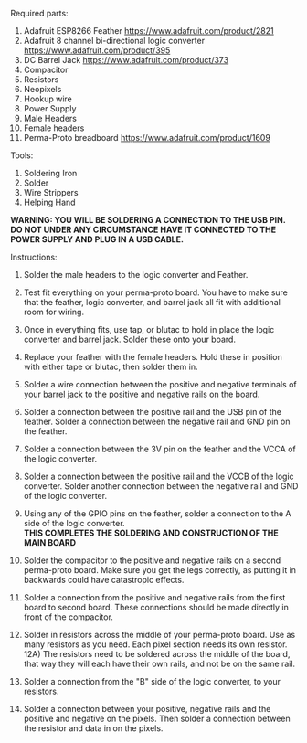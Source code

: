 Required parts:<br>
1) Adafruit ESP8266 Feather https://www.adafruit.com/product/2821
2) Adafruit 8 channel bi-directional logic converter https://www.adafruit.com/product/395
3) DC Barrel Jack https://www.adafruit.com/product/373
4) Compacitor
5) Resistors
6) Neopixels
7) Hookup wire
8) Power Supply
9) Male Headers
10) Female headers
11) Perma-Proto breadboard https://www.adafruit.com/product/1609

Tools:
1) Soldering Iron
2) Solder
3) Wire Strippers
4) Helping Hand

**WARNING: YOU WILL BE SOLDERING A CONNECTION TO THE USB PIN. DO NOT UNDER ANY CIRCUMSTANCE HAVE IT CONNECTED TO THE POWER SUPPLY AND PLUG IN A USB CABLE.**

Instructions:
1) Solder the male headers to the logic converter and Feather.
2) Test fit everything on your perma-proto board.  You have to make sure that the feather, logic converter, and barrel jack all fit with additional room for wiring.
3) Once in everything fits, use tap, or blutac to hold in place the logic converter and barrel jack.  Solder these onto your board.
4) Replace your feather with the female headers.  Hold these in position with either tape or blutac, then solder them in.
5) Solder a wire connection between the positive and negative terminals of your barrel jack to the positive and negative rails on the board.
6) Solder a connection between the positive rail and the USB pin of the feather.  Solder a connection between the negative rail and GND pin on the feather.
7) Solder a connection between the 3V pin on the feather and the VCCA of the logic converter.
8) Solder a connection between the positive rail and the VCCB of the logic converter.  Solder another connection between the negative rail and GND of the logic converter.
9) Using any of the GPIO pins on the feather, solder a connection to the A side of the logic converter.<br>
**THIS COMPLETES THE SOLDERING AND CONSTRUCTION OF THE MAIN BOARD**

10) Solder the compacitor to the positive and negative rails on a second perma-proto board.  Make sure you get the legs correctly, as putting it in backwards could have catastropic effects.
11) Solder a connection from the positive and negative rails from the first board to second board.  These connections should be made directly in front of the compacitor.
12) Solder in resistors across the middle of your perma-proto board.  Use as many resistors as you need.  Each pixel section needs its own resistor.
  12A) The resistors need to be soldered across the middle of the board, that way they will each have their own rails, and not be on the same rail.
13) Solder a connection from the "B" side of the logic converter, to your resistors.
14) Solder a connection between your positive, negative rails and the positive and negative on the pixels.  Then solder a connection between the resistor and data in on the pixels.
